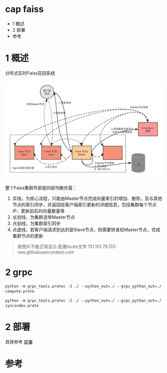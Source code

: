 # cap faiss
- 1 概述
- 2 部署
- 参考

# 1 概述
分布式实时Faiss召回系统

![架构](doc/image/arc.png?raw=true)

整个Faiss集群外部是四层均衡负载：

1. 实线，为核心流程，只能由Master节点完成向量索引的增加、删除，及与其他节点的索引同步，并返回给客户端索引更新的详细信息，包括集群每个节点IP、更新前后的向量数量等
2. 长划线，为集群选举Master节点
3. 点划线，为集群索引同步
4. 点虚线，若客户端请求到达的是Slave节点，则需要转发给Master节点，完成集群节点的更新 

> 若图片不能正常显示
> 配置hosts文件
> 151.101.76.133 raw.githubusercontent.com

# 2 grpc
```shell script
python -m grpc_tools.protoc -I ./ --python_out=./ --grpc_python_out=./ compute.proto
```
```shell script
python -m grpc_tools.protoc -I ./ --python_out=./ --grpc_python_out=./ syncindex.proto
```

# 2 部署
具体参考 [部署](doc/02.部署.md)

# 参考